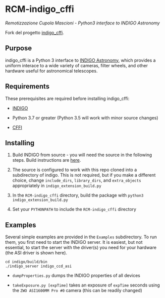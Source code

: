 # RCM-indigo_cffi

_Remotizzazione Cupola Mascioni - Python3 interface to INDIGO Astronomy_

Fork del progetto [indigo_cffi](https://github.com/taxelrod/indigo_cffi).

## Purpose

indigo_cffi is a Python 3 interface to [INDIGO Astronomy](http://www.indigo-astronomy.org/), which provides a uniform interace to a wide variety of cameras, filter wheels, and other hardware useful for astronomical telescopes.

## Requirements

These prerequisites are required before installing indigo_cffi:

- [INDIGO](https://github.com/indigo-astronomy/indigo.git)

- Python 3.7 or greater (Python 3.5 will work with minor source changes)

- [CFFI](https://cffi.readthedocs.io/en/latest/)

## Installing

1. Build INDIGO from source - you will need the source in the following steps. Build instructions are [here](http://www.indigo-astronomy.org/downloads.html).

2. The source is configured to work with this repo cloned into a subdirectory of indigo. This is not required, but if you make a different choice, change `include_dirs`, `library_dirs`, and `extra_objects` appropriately in `indigo_extension_build.py`

3. In the `RCM-indigo_cffi` directory, build the package with `python3 indigo_extension_build.py`

4. Set your `PYTHONPATH` to include the `RCM-indigo_cffi` directory 

## Examples

Several simple examples are provided in the `Examples` subdirectory.  To run them, you first need to start the INDIGO server.  It is easiest, but not essential, to start the server with the driver(s) you need for your hardware (the ASI driver is shown here).

```
cd indigo/build/bin
./indigo_server indigo_ccd_asi
```

- `dumpProperties.py` dumps the INDIGO properties of all devices

- `takeExposure.py [expTime]` takes an exposure of `expTime` seconds using the `ZWO ASI1600MM Pro #0` camera (this can be readily changed)
